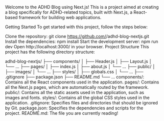 Welcome to the ADHD Blog using Next.js! This is a project aimed at creating a blog specifically for ADHD-related topics, built with Next.js, a React-based framework for building web applications.

Getting Started
To get started with this project, follow the steps below:

Clone the repository:
    git clone https://github.com/<your-github-username>/adhd-blog-nextjs.git
Install the dependencies:
    npm install
Start the development server:
    npm run dev
    Open http://localhost:3000/ in your browser.
Project Structure
This project has the following directory structure:

adhd-blog-nextjs/
├── components/
│   ├── Header.js
│   ├── Layout.js
│   └── ...
├── pages/
│   ├── index.js
│   ├── about.js
│   └── ...
├── public/
│   ├── images/
│   └── ...
├── styles/
│   ├── globals.css
│   └── ...
├── .gitignore
├── package.json
├── README.md
└── ...
components/: Contains all the React components used in the application.
pages/: Contains all the Next.js pages, which are automatically routed by the framework.
public/: Contains all the static assets used in the application, such as images and fonts.
styles/: Contains all the global CSS styles used in the application.
.gitignore: Specifies files and directories that should be ignored by Git.
package.json: Specifies the dependencies and scripts for the project.
README.md: The file you are currently reading!